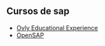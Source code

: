## Cursos de sap

* [Ovly Educational Experience](https://ovly.com.br/)
* [OpenSAP](https://open.sap.com/)
